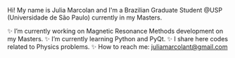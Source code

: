 
 Hi! My name is Julia Marcolan and I'm a Brazilian Graduate Student @USP (Universidade de São Paulo) currently in my Masters.

✨ I’m currently working on Magnetic Resonance Methods development on my Masters.
✨ I’m currently learning Python and PyQt.
✨ I share here codes related to Physics problems.
✨ How to reach me: juliamarcolant@gmail.com
